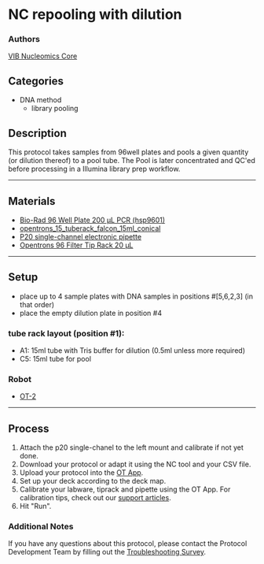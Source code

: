 # NC repooling with dilution

### Authors
[VIB Nucleomics Core](https://www.nucleomics.be)

## Categories
* DNA method
	* library pooling

## Description

This protocol takes samples from 96well plates and pools a given quantity (or dilution thereof) to a pool tube. The Pool is later concentrated and QC'ed before processing in a Illumina library prep workflow.


---
## Materials

* [Bio-Rad 96 Well Plate 200 µL PCR (hsp9601)](https://labware.opentrons.com/biorad_96_wellplate_200ul_pcr?_gl=1*1a9qcug*_gcl_aw*R0NMLjE2MzE4MDAxNDUuQ2owS0NRanc4SWFHQmhDSEFSSXNBR0lSUllvamg1ZkhXczd1RUt2QTRLRE12cGE5WnBTbndpSmxybkxnVU54QTVJVEowRm04V2txTzhxTWFBbWxIRUFMd193Y0I.*_ga*MjA3NDg2NzQ1MC4xNjMwMDczMjAw*_ga_GNSMNLW4RY*MTYzMTc5OTI5Ny40My4xLjE2MzE4MDAyNTYuMA..)
* [opentrons_15_tuberack_falcon_15ml_conical](https://labware.opentrons.com/opentrons_15_tuberack_falcon_15ml_conical?category=tubeRack)
* [P20 single-channel electronic pipette](https://shop.opentrons.com/collections/ot-2-pipettes)
* [Opentrons 96 Filter Tip Rack 20 µL](https://labware.opentrons.com/opentrons_96_filtertiprack_20ul?category=tipRack)

---
## Setup

* place up to 4 sample plates with DNA samples in positions #[5,6,2,3] (in that order)
* place the empty dilution plate in position #4

### tube rack layout (position #1):
* A1: 15ml tube with Tris buffer for dilution (0.5ml unless more required)
* C5: 15ml tube for pool

### Robot
* [OT-2](https://opentrons.com/ot-2)

---
## Process
1. Attach the p20 single-chanel to the left mount and calibrate if not yet done.
2. Download your protocol or adapt it using the NC tool and your CSV file.
3. Upload your protocol into the [OT App](https://opentrons.com/ot-app).
4. Set up your deck according to the deck map.
5. Calibrate your labware, tiprack and pipette using the OT App. For calibration tips, check out our [support articles](https://support.opentrons.com/en/collections/1559720-guide-for-getting-started-with-the-ot-2).
6. Hit "Run".

### Additional Notes
If you have any questions about this protocol, please contact the Protocol Development Team by filling out the [Troubleshooting Survey](https://protocol-troubleshooting.paperform.co/).
